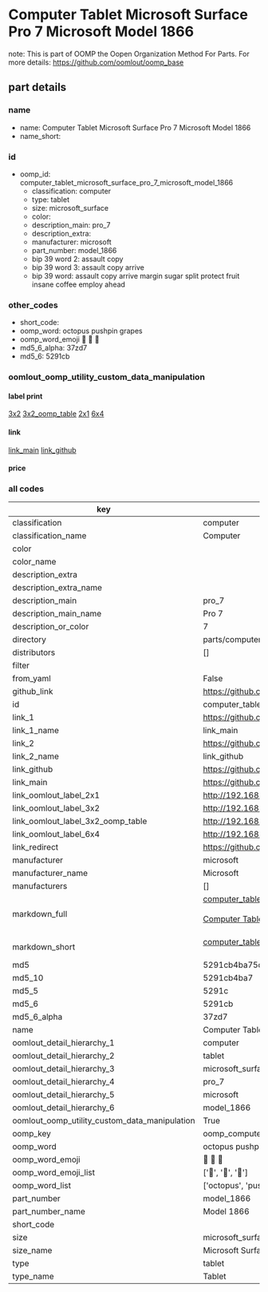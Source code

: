 # Computer Tablet Microsoft Surface Pro 7 Microsoft Model 1866  

note: This is part of OOMP the Oopen Organization Method For Parts. For more details: https://github.com/oomlout/oomp_base

##  part details
  







### name
* name: Computer Tablet Microsoft Surface Pro 7 Microsoft Model 1866
* name_short: 
### id
* oomp_id: computer_tablet_microsoft_surface_pro_7_microsoft_model_1866
  * classification: computer
  * type: tablet
  * size: microsoft_surface
  * color: 
  * description_main: pro_7
  * description_extra: 
  * manufacturer: microsoft
  * part_number: model_1866
  * bip 39 word 2: assault copy
  * bip 39 word 3: assault copy arrive
  * bip 39 word: assault copy arrive margin sugar split protect fruit insane coffee employ ahead

### other_codes
* short_code: 
* oomp_word: octopus pushpin grapes
* oomp_word_emoji :octopus: :pushpin: :grapes:
* md5_6_alpha: 37zd7
* md5_6: 5291cb






### oomlout_oomp_utility_custom_data_manipulation
#### label print
[3x2](http://192.168.1.245:1112/?label=oomp%2037zd7)
[3x2_oomp_table](http://192.168.1.108:1112/?label=oomp%2037zd7)
[2x1](http://192.168.1.242:1112/?label=oomp%2037zd7)
[6x4](http://192.168.1.55:1112/?label=oomp%2037zd7)    

#### link

[link_main](https://github.com/oomlout/oomlout_oomp_version_1_messy/tree/main/parts/computer_tablet_microsoft_surface_pro_7_microsoft_model_1866) [link_github](https://github.com/oomlout/oomlout_oomp_version_1_messy/tree/main/parts/computer_tablet_microsoft_surface_pro_7_microsoft_model_1866)                             

#### price







### all codes 
| key | value |  
| --- | --- |  
| classification | computer |  
| classification_name | Computer |  
| color |  |  
| color_name |  |  
| description_extra |  |  
| description_extra_name |  |  
| description_main | pro_7 |  
| description_main_name | Pro 7 |  
| description_or_color | 7 |  
| directory | parts/computer_tablet_microsoft_surface_pro_7_microsoft_model_1866 |  
| distributors | [] |  
| filter |  |  
| from_yaml | False |  
| github_link | https://github.com/oomlout/oomlout_oomp_part_src/tree/main/parts/computer_tablet_microsoft_surface_pro_7_microsoft_model_1866 |  
| id | computer_tablet_microsoft_surface_pro_7_microsoft_model_1866 |  
| link_1 | https://github.com/oomlout/oomlout_oomp_version_1_messy/tree/main/parts/computer_tablet_microsoft_surface_pro_7_microsoft_model_1866 |  
| link_1_name | link_main |  
| link_2 | https://github.com/oomlout/oomlout_oomp_version_1_messy/tree/main/parts/computer_tablet_microsoft_surface_pro_7_microsoft_model_1866 |  
| link_2_name | link_github |  
| link_github | https://github.com/oomlout/oomlout_oomp_version_1_messy/tree/main/parts/computer_tablet_microsoft_surface_pro_7_microsoft_model_1866 |  
| link_main | https://github.com/oomlout/oomlout_oomp_version_1_messy/tree/main/parts/computer_tablet_microsoft_surface_pro_7_microsoft_model_1866 |  
| link_oomlout_label_2x1 | http://192.168.1.242:1112/?label=oomp%2037zd7 |  
| link_oomlout_label_3x2 | http://192.168.1.245:1112/?label=oomp%2037zd7 |  
| link_oomlout_label_3x2_oomp_table | http://192.168.1.108:1112/?label=oomp%2037zd7 |  
| link_oomlout_label_6x4 | http://192.168.1.55:1112/?label=oomp%2037zd7 |  
| link_redirect | https://github.com/oomlout/oomlout_oomp_version_1_messy/tree/main/parts/computer_tablet_microsoft_surface_pro_7_microsoft_model_1866 |  
| manufacturer | microsoft |  
| manufacturer_name | Microsoft |  
| manufacturers | [] |  
| markdown_full | [computer_tablet_microsoft_surface_pro_7_microsoft_model_1866](none)<br>[](none)<br>[Computer Tablet Microsoft Surface Pro 7 Microsoft Model 1866](none)<br><br> |  
| markdown_short | [computer_tablet_microsoft_surface_pro_7_microsoft_model_1866](none)<br><br> |  
| md5 | 5291cb4ba75dd59748ec687e190c006c |  
| md5_10 | 5291cb4ba7 |  
| md5_5 | 5291c |  
| md5_6 | 5291cb |  
| md5_6_alpha | 37zd7 |  
| name | Computer Tablet Microsoft Surface Pro 7 Microsoft Model 1866 |  
| oomlout_detail_hierarchy_1 | computer |  
| oomlout_detail_hierarchy_2 | tablet |  
| oomlout_detail_hierarchy_3 | microsoft_surface |  
| oomlout_detail_hierarchy_4 | pro_7 |  
| oomlout_detail_hierarchy_5 | microsoft |  
| oomlout_detail_hierarchy_6 | model_1866 |  
| oomlout_oomp_utility_custom_data_manipulation | True |  
| oomp_key | oomp_computer_tablet_microsoft_surface_pro_7_microsoft_model_1866 |  
| oomp_word | octopus pushpin grapes |  
| oomp_word_emoji | :octopus: :pushpin: :grapes: |  
| oomp_word_emoji_list | [':octopus:', ':pushpin:', ':grapes:'] |  
| oomp_word_list | ['octopus', 'pushpin', 'grapes'] |  
| part_number | model_1866 |  
| part_number_name | Model 1866 |  
| short_code |  |  
| size | microsoft_surface |  
| size_name | Microsoft Surface |  
| type | tablet |  
| type_name | Tablet |  
